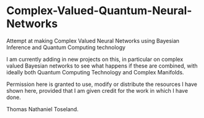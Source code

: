 # Complex-Valued-Quantum-Neural-Networks
Attempt at making Complex Valued Neural Networks using Bayesian Inference and Quantum Computing technology

I am currently adding in new projects on this, in particular on complex valued Bayesian networks to see what happens if these are combined, with ideally
both Quantum Computing Technology and Complex Manifolds.

Permission here is granted to use, modify or distribute the resources I have shown here, provided that I am given credit for the work in which I have done.

Thomas Nathaniel Toseland.

